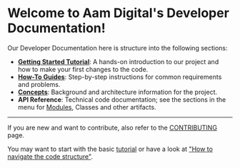 # Welcome to Aam Digital's Developer Documentation!

Our Developer Documentation here is structure into the following sections:

- **[Getting Started Tutorial](./tutorial.html)**:
  A hands-on introduction to our project and how to make your first changes to the code.
- **[How-To Guides](./how-to-guides.html)**:
  Step-by-step instructions for common requirements and problems.
- **[Concepts](./concepts.html)**:
  Background and architecture information for the project.
- **API Reference**:
  Technical code documentation;
  see the sections in the menu for [Modules](../modules.html), Classes and other artifacts.

---

If you are new and want to contribute, also refer to the [CONTRIBUTING](../contributing.html) page.

You may want to start with the basic [tutorial](./tutorial.html)
or have a look at ["How to navigate the code structure"](./how-to-guides/navigate-the-code-structure.html).
